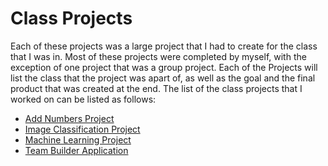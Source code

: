 # Class Projects

Each of these projects was a large project that I had to create for the class that I was in. Most of these projects were completed by myself, with the exception of one project that was a group project. Each of the Projects will list the class that the project was apart of, as well as the goal and the final product that was created at the end. The list of the class projects that I worked on can be listed as follows: 

* [Add Numbers Project](https://github.com/CommanderKnight5214/PastProgrammingProjects/blob/main/Class%20Projects/AddNumbersFinal/About-Add-Numbers.md)
* [Image Classification Project](https://github.com/CommanderKnight5214/PastProgrammingProjects/blob/main/Class%20Projects/Image%20Classification%20Project/About-Image-Classification-Project.md)
* [Machine Learning Project](https://github.com/CommanderKnight5214/PastProgrammingProjects/blob/main/Class%20Projects/Machine%20Learning%20Project/About-Machine-Learning-Project.md)
* [Team Builder Application](https://github.com/CommanderKnight5214/PastProgrammingProjects/blob/main/Class%20Projects/Team%20Builder%20Project/About-The-Team-Builder-Application.md)
